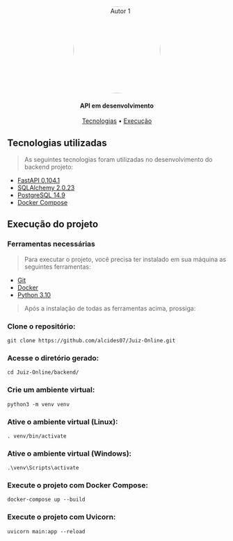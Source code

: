 <section align="center" style="margin-bottom: 2em">
    <img style="border-radius: 50%;" src="https://avatars.githubusercontent.com/alcides07" width="200px;" alt="Autor 1"/>
  <h4>API em desenvolvimento</h4>
  <div>
    <a href="#tecnologias-utilizadas">Tecnologias</a> •
    <a href="#execução-do-projeto">Execução</a> 
  </div>
</section>

## Tecnologias utilizadas

> As seguintes tecnologias foram utilizadas no desenvolvimento do backend projeto:

-   [FastAPI 0.104.1](https://fastapi.tiangolo.com/)
-   [SQLAlchemy 2.0.23](https://www.sqlalchemy.org/)
-   [PostgreSQL 14.9](https://www.postgresql.org/)
-   [Docker Compose](https://docs.docker.com/compose/)

## Execução do projeto

### Ferramentas necessárias

> Para executar o projeto, você precisa ter instalado em sua máquina as seguintes ferramentas:

-   [Git](https://git-scm.com)
-   [Docker](https://docs.docker.com/get-docker/)
-   [Python 3.10](https://www.python.org/downloads/)

> Após a instalação de todas as ferramentas acima, prossiga:

### Clone o repositório:

```
git clone https://github.com/alcides07/Juiz-Online.git
```

### Acesse o diretório gerado:

```
cd Juiz-Online/backend/
```

### Crie um ambiente virtual:

```
python3 -m venv venv
```

### Ative o ambiente virtual (Linux):

```
. venv/bin/activate
```

### Ative o ambiente virtual (Windows):

```
.\venv\Scripts\activate
```

### Execute o projeto com Docker Compose:

```
docker-compose up --build
```

### Execute o projeto com Uvicorn:

```
uvicorn main:app --reload
```
